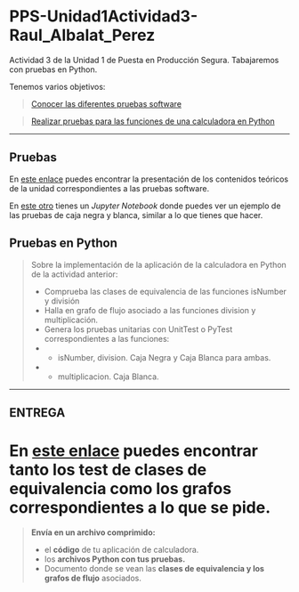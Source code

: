 # PPS-Unidad1Actividad3-Raul_Albalat_Perez

Actividad 3 de la Unidad 1 de Puesta en Producción Segura. Tabajaremos con pruebas en Python.

Tenemos varios objetivos:

> [Conocer las diferentes pruebas software](#Pruebas)

> [Realizar pruebas para las funciones de una calculadora en Python](#Pruebas-en-Python)

---
## Pruebas

En [este enlace](PresentacionPruebas.pdf) puedes encontrar la presentación de los contenidos teóricos de la unidad correspondientes a las pruebas software.

En [este otro](Pruebas.ipynb) tienes un _Jupyter Notebook_ donde puedes ver un ejemplo de las pruebas de caja negra y blanca, similar a lo que tienes que hacer.

## Pruebas en Python

> Sobre la implementación de la aplicación de la calculadora en Python de la actividad anterior:
> - Comprueba las clases de equivalencia de las funciones isNumber y división
> - Halla en grafo de flujo asociado a las funciones division y multiplicación.
> - Genera los pruebas unitarias con UnitTest o PyTest correspondientes a las funciones:
> - - isNumber, division. Caja Negra y Caja Blanca para ambas.
> - - multiplicacion. Caja Blanca.
---
## ENTREGA

# En [este enlace](Test_calculadoraRaul.ipynb) puedes encontrar tanto los test de clases de equivalencia como los grafos correspondientes a lo que se pide. 

>__Envía en un archivo comprimido:__
> - el __código__ de tu aplicación de calculadora.
> - los __archivos Python con tus pruebas.__ 
> - Documento donde se vean las __clases de equivalencia y los grafos de flujo__ asociados.

